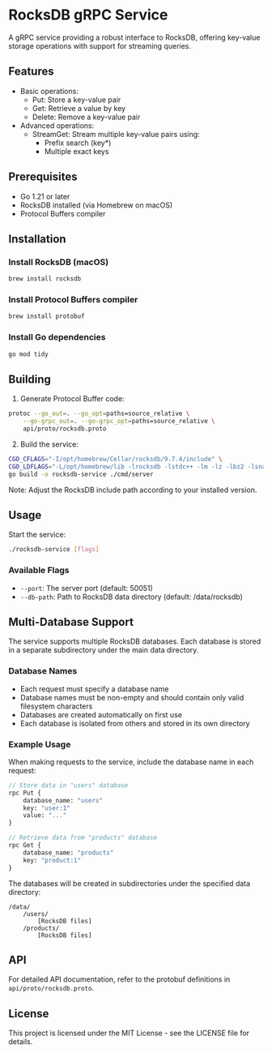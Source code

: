 # RocksDB gRPC Service

A gRPC service providing a robust interface to RocksDB, offering key-value storage operations with support for streaming queries.

## Features

- Basic operations:
  - Put: Store a key-value pair
  - Get: Retrieve a value by key
  - Delete: Remove a key-value pair
- Advanced operations:
  - StreamGet: Stream multiple key-value pairs using:
    - Prefix search (key*)
    - Multiple exact keys

## Prerequisites

- Go 1.21 or later
- RocksDB installed (via Homebrew on macOS)
- Protocol Buffers compiler

## Installation

### Install RocksDB (macOS)

```bash
brew install rocksdb
```

### Install Protocol Buffers compiler

```bash
brew install protobuf
```

### Install Go dependencies

```bash
go mod tidy
```

## Building

1. Generate Protocol Buffer code:
```bash
protoc --go_out=. --go_opt=paths=source_relative \
    --go-grpc_out=. --go-grpc_opt=paths=source_relative \
    api/proto/rocksdb.proto
```

2. Build the service:
```bash
CGO_CFLAGS="-I/opt/homebrew/Cellar/rocksdb/9.7.4/include" \
CGO_LDFLAGS="-L/opt/homebrew/lib -lrocksdb -lstdc++ -lm -lz -lbz2 -lsnappy -llz4 -lzstd" \
go build -o rocksdb-service ./cmd/server
```

Note: Adjust the RocksDB include path according to your installed version.

## Usage

Start the service:
```bash
./rocksdb-service [flags]
```

### Available Flags

- `--port`: The server port (default: 50051)
- `--db-path`: Path to RocksDB data directory (default: /data/rocksdb)

## Multi-Database Support

The service supports multiple RocksDB databases. Each database is stored in a separate subdirectory under the main data directory.

### Database Names
- Each request must specify a database name
- Database names must be non-empty and should contain only valid filesystem characters
- Databases are created automatically on first use
- Each database is isolated from others and stored in its own directory

### Example Usage
When making requests to the service, include the database name in each request:

```proto
// Store data in "users" database
rpc Put {
    database_name: "users"
    key: "user:1"
    value: "..."
}

// Retrieve data from "products" database
rpc Get {
    database_name: "products"
    key: "product:1"
}
```

The databases will be created in subdirectories under the specified data directory:
```
/data/
    /users/
        [RocksDB files]
    /products/
        [RocksDB files]
```

## API

For detailed API documentation, refer to the protobuf definitions in `api/proto/rocksdb.proto`.

## License

This project is licensed under the MIT License - see the LICENSE file for details.
